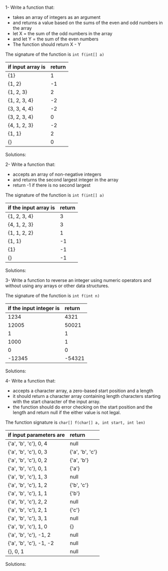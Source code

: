 <!-- 

javac filename.java
java filename

-->

1- Write a function that:

* takes an array of integers as an argument
* and returns a value based on the sums of the even and odd numbers in the array
* let X = the sum of the odd numbers in the array
* and let Y = the sum of the even numbers
* The function should return X - Y

The signature of the function is `int f(int[] a)`

| if input array is | return |
|:-------------|:-------------|
| {1} | 1 |
| {1, 2} | -1 |
| {1, 2, 3} | 2 |
| {1, 2, 3, 4} | -2 |
| {3, 3, 4, 4} | -2 |
| {3, 2, 3, 4} | 0 |
| {4, 1, 2, 3} | -2 |
| {1, 1} | 2 |
| {} | 0 |

Solutions:

2- Write a function that:

* accepts an array of non-negative integers
* and returns the second largest integer in the array
* return -1 if there is no second largest

The signature of the function is `int f(int[] a)`

| if the input array is | return |
|:-------------|:-------------|
| {1, 2, 3, 4} | 3 |
| {4, 1, 2, 3} | 3 |
| {1, 1, 2, 2} | 1 |
| {1, 1} | -1 |
| {1} | -1 |
| {} | -1 |

Solutions:

3- Write a function to reverse an integer using numeric operators and without using any arrays or other data structures.

The signature of the function is `int f(int n)`

| if the input integer is | return |
|:-------------|:-------------|
| 1234 | 4321 |
| 12005 | 50021 |
| 1 | 1 |
| 1000 | 1 |
| 0 | 0 |
| -12345 | -54321 |

Solutions:

4- Write a function that:
  
  * accepts a character array, a zero-based start position and a length
  * it should return a character array containing length characters starting with the start character of the input array.
  * the function should do error checking on the start position and the length and return null if the either value is not legal.

The function signature is `char[] f(char[] a, int start, int len)`

| if input parameters are | return |
|:-------------|:-------------|
| {'a', 'b', 'c'}, 0, 4 | null |
| {'a', 'b', 'c'}, 0, 3 | {'a', 'b', 'c'} |
| {'a', 'b', 'c'}, 0, 2 | {'a', 'b'} |
| {'a', 'b', 'c'}, 0, 1 | {'a'} |
| {'a', 'b', 'c'}, 1, 3 | null |
| {'a', 'b', 'c'}, 1, 2 | {'b', 'c'} |
| {'a', 'b', 'c'}, 1, 1 | {'b'} |
| {'a', 'b', 'c'}, 2, 2 | null |
| {'a', 'b', 'c'}, 2, 1 | {'c'} |
| {'a', 'b', 'c'}, 3, 1 | null |
| {'a', 'b', 'c'}, 1, 0 | {} |
| {'a', 'b', 'c'}, -1, 2 | null |
| {'a', 'b', 'c'}, -1, -2 | null |
| {}, 0, 1 | null |

Solutions:
